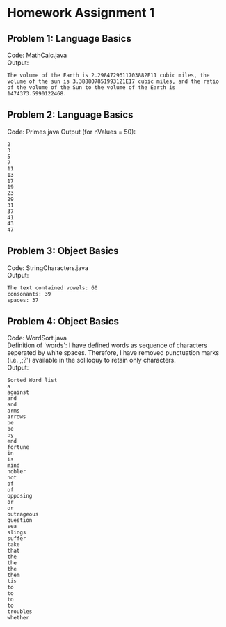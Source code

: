 # Homework Assignment 1

## Problem 1: Language Basics
Code: MathCalc.java <br />
Output: 
```
The volume of the Earth is 2.2984729611703882E11 cubic miles, the volume of the sun is 3.388807851993121E17 cubic miles, and the ratio of the volume of the Sun to the volume of the Earth is 1474373.5990122468.
```

## Problem 2: Language Basics
Code: Primes.java
Output (for nValues = 50):
```
2
3
5
7
11
13
17
19
23
29
31
37
41
43
47
```

## Problem 3: Object Basics
Code: StringCharacters.java <br />
Output:
```
The text contained vowels: 60
consonants: 39
spaces: 37
```

## Problem 4: Object Basics
Code: WordSort.java <br />
Definition of 'words': I have defined words as sequence of characters seperated by white spaces. Therefore, I have removed punctuation marks (i.e. ,;?') available in the soliloquy to retain only characters. <br />
Output:
```
Sorted Word list
a
against
and
and
arms
arrows
be
be
by
end
fortune
in
is
mind
nobler
not
of
of
opposing
or
or
outrageous
question
sea
slings
suffer
take
that
the
the
the
them
tis
to
to
to
to
troubles
whether
```

